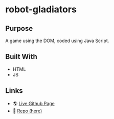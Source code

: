 # robot-gladiators

## Purpose
A game using the DOM, coded using Java Script.

## Built With
* HTML
* JS

## Links
* 🌎 [Live Github Page](https://gallolopez1.github.io/robot-gladiators/)
* 💾 [Repo (here)](https://github.com/gallolopez1/robot-gladiators)
